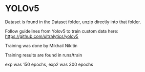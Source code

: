 # YOLOv5

Dataset is found in the Dataset folder, unzip directly into that folder.

Follow guidelines from Yolov5 to train custom data here:
https://github.com/ultralytics/yolov5 


Training was done by Mikhail Nikitin

Training results are found in runs/train

exp was 150 epochs, exp2 was 300 epochs
